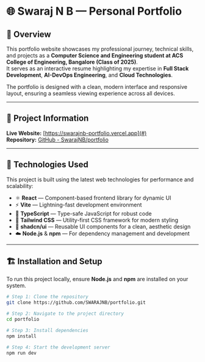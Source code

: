 # 🌐 Swaraj N B — Personal Portfolio

## 📖 Overview
This portfolio website showcases my professional journey, technical skills, and projects as a **Computer Science and Engineering student at ACS College of Engineering, Bangalore (Class of 2025)**.  
It serves as an interactive resume highlighting my expertise in **Full Stack Development**, **AI-DevOps Engineering**, and **Cloud Technologies**.

The portfolio is designed with a clean, modern interface and responsive layout, ensuring a seamless viewing experience across all devices.

---

## 🚀 Project Information

**Live Website:** [https://swarajnb-portfolio.vercel.app](#)  
**Repository:** [GitHub - SwarajNB/portfolio](#)

---

## 🧰 Technologies Used

This project is built using the latest web technologies for performance and scalability:

- ⚛️ **React** — Component-based frontend library for dynamic UI  
- ⚡ **Vite** — Lightning-fast development environment  
- 🧩 **TypeScript** — Type-safe JavaScript for robust code  
- 🎨 **Tailwind CSS** — Utility-first CSS framework for modern styling  
- 🧱 **shadcn/ui** — Reusable UI components for a clean, aesthetic design  
- ☁️ **Node.js** & **npm** — For dependency management and development  

---

## 🏗️ Installation and Setup

To run this project locally, ensure **Node.js** and **npm** are installed on your system.

```bash
# Step 1: Clone the repository
git clone https://github.com/SWARAJNB/portfolio.git

# Step 2: Navigate to the project directory
cd portfolio

# Step 3: Install dependencies
npm install

# Step 4: Start the development server
npm run dev
